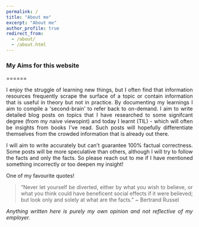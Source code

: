 ```yaml
---
permalink: /
title: "About me"
excerpt: "About me"
author_profile: true
redirect_from: 
  - /about/
  - /about.html
---
```



### My Aims for this website 
======
<style> body {text-align: justify} </style>

I enjoy the struggle of learning new things, but I often find that information resources frequently scrape the surface of a topic or contain information that is useful in theory but not in practice. By documenting my learnings I aim to compile a 'second-brain' to refer back to on-demand. I aim to write detailed blog posts on topics that I have researched to some signifcant degree (from my naive viewopint) and today I learnt (TIL) - which will often be insights from books I've read. Such posts will hopefully differentiate themselves from the crowded information that is already out there.

I will aim to write accurately but can't guarantee 100% factual correctness. Some posts will be more speculative than others, although I will try to follow the facts and only the facts. So please reach out to me if I have mentioned something incorrectly or too deepen my insight!

One of my favourite quotes! 
> “Never let yourself be diverted, either by what you wish to believe, or what you think could have beneficent social effects if it were believed; but look  only and solely at what are the facts." ~ Bertrand Russel

*Anything written here is purely my own opinion and not reflective of my employer.*
  
